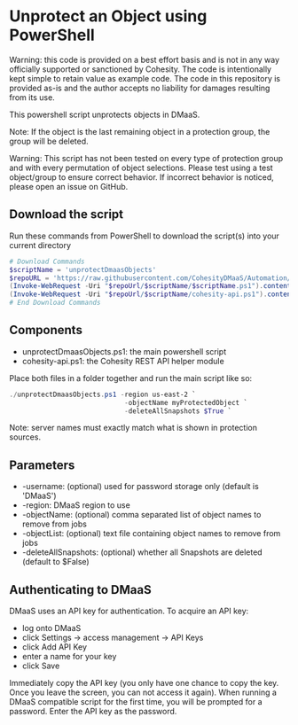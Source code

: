 # Unprotect an Object using PowerShell

Warning: this code is provided on a best effort basis and is not in any way officially supported or sanctioned by Cohesity. The code is intentionally kept simple to retain value as example code. The code in this repository is provided as-is and the author accepts no liability for damages resulting from its use.

This powershell script unprotects objects in DMaaS.

Note: If the object is the last remaining object in a protection group, the group will be deleted.

Warning: This script has not been tested on every type of protection group and with every permutation of object selections. Please test using a test object/group to ensure correct behavior. If incorrect behavior is noticed, please open an issue on GitHub.

## Download the script

Run these commands from PowerShell to download the script(s) into your current directory

```powershell
# Download Commands
$scriptName = 'unprotectDmaasObjects'
$repoURL = 'https://raw.githubusercontent.com/CohesityDMaaS/Automation/main'
(Invoke-WebRequest -Uri "$repoUrl/$scriptName/$scriptName.ps1").content | Out-File "$scriptName.ps1"; (Get-Content "$scriptName.ps1") | Set-Content "$scriptName.ps1"
(Invoke-WebRequest -Uri "$repoUrl/$scriptName/cohesity-api.ps1").content | Out-File cohesity-api.ps1; (Get-Content cohesity-api.ps1) | Set-Content cohesity-api.ps1
# End Download Commands
```

## Components

* unprotectDmaasObjects.ps1: the main powershell script
* cohesity-api.ps1: the Cohesity REST API helper module

Place both files in a folder together and run the main script like so:

```powershell
./unprotectDmaasObjects.ps1 -region us-east-2 `
                             -objectName myProtectedObject `
                             -deleteAllSnapshots $True `

```

Note: server names must exactly match what is shown in protection sources.

## Parameters

* -username: (optional) used for password storage only (default is 'DMaaS')
* -region: DMaaS region to use
* -objectName: (optional) comma separated list of object names to remove from jobs
* -objectList: (optional) text file containing object names to remove from jobs
* -deleteAllSnapshots: (optional) whether all Snapshots are deleted (default to $False)

## Authenticating to DMaaS

DMaaS uses an API key for authentication. To acquire an API key:

* log onto DMaaS
* click Settings -> access management -> API Keys
* click Add API Key
* enter a name for your key
* click Save

Immediately copy the API key (you only have one chance to copy the key. Once you leave the screen, you can not access it again). When running a DMaaS compatible script for the first time, you will be prompted for a password. Enter the API key as the password.
